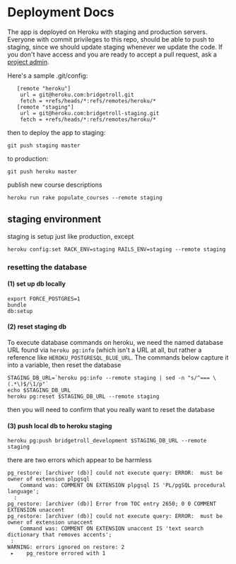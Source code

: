 # Deployment Docs

The app is deployed on Heroku with staging and production servers.  Everyone with commit privileges to this repo, should be able to push to staging, since we should update staging whenever we update the code.  If you don't have access and you are ready to accept a pull request, ask a [project admin](Project-Admins).

Here's a sample .git/config:

```
   [remote "heroku"]
	url = git@heroku.com:bridgetroll.git
	fetch = +refs/heads/*:refs/remotes/heroku/*
   [remote "staging"]
	url = git@heroku.com:bridgetroll-staging.git
	fetch = +refs/heads/*:refs/remotes/heroku/*
```

then to deploy the app to staging:

```
git push staging master
```

to production:

```
git push heroku master
```

publish new course descriptions
```
heroku run rake populate_courses --remote staging
```


## staging environment
staging is setup just like production, except
```
heroku config:set RACK_ENV=staging RAILS_ENV=staging --remote staging
```

### resetting the database

#### (1) set up db locally
```
export FORCE_POSTGRES=1
bundle
db:setup
```

#### (2) reset staging db

To execute database commands on heroku, we need the named database URL found via `heroku pg:info` (which isn't a URL at all, but rather a reference like `HEROKU_POSTGRESQL_BLUE_URL`. The commands below capture it into a variable, then reset the database

```
STAGING_DB_URL=`heroku pg:info --remote staging | sed -n "s/^=== \(.*\)$/\1/p"`
echo $STAGING_DB_URL
heroku pg:reset $STAGING_DB_URL --remote staging
```

then you will need to confirm that you really want to reset the database


#### (3) push local db to heroku staging

```
heroku pg:push bridgetroll_development $STAGING_DB_URL --remote staging
```
there are two errors which appear to be harmless

```
pg_restore: [archiver (db)] could not execute query: ERROR:  must be owner of extension plpgsql
    Command was: COMMENT ON EXTENSION plpgsql IS 'PL/pgSQL procedural language';
  :
pg_restore: [archiver (db)] Error from TOC entry 2650; 0 0 COMMENT EXTENSION unaccent
pg_restore: [archiver (db)] could not execute query: ERROR:  must be owner of extension unaccent
    Command was: COMMENT ON EXTENSION unaccent IS 'text search dictionary that removes accents';
 :
WARNING: errors ignored on restore: 2
 ▸    pg_restore errored with 1
```





